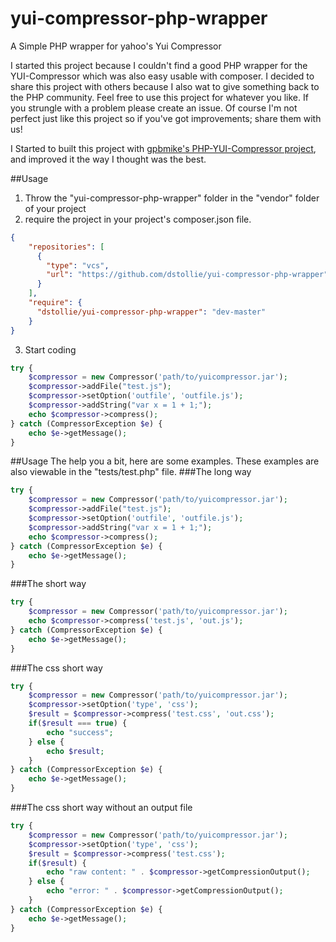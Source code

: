 yui-compressor-php-wrapper
==========================

A Simple PHP wrapper for yahoo's Yui Compressor

I started this project because I couldn't find a good PHP wrapper for the YUI-Compressor which was also easy usable with composer.
I decided to share this project with others because I also wat to give something back to the PHP community. Feel free to use this project for whatever you like. If you strungle with a problem please create an issue. Of course I'm not perfect just like this project so if you've got improvements; share them with us!

I Started to built this project with [gpbmike's PHP-YUI-Compressor project][1], and improved it the way I thought was the best.

##Usage
1. Throw the "yui-compressor-php-wrapper" folder in the "vendor" folder of your project
2. require the project in your project's composer.json file.
```json
{
    "repositories": [
      {
        "type": "vcs",
        "url": "https://github.com/dstollie/yui-compressor-php-wrapper"
      }
    ],
    "require": {
      "dstollie/yui-compressor-php-wrapper": "dev-master"
    }
}
```
3. Start coding
```php
try {
    $compressor = new Compressor('path/to/yuicompressor.jar');
    $compressor->addFile("test.js");
    $compressor->setOption('outfile', 'outfile.js');
    $compressor->addString("var x = 1 + 1;");
    echo $compressor->compress();
} catch (CompressorException $e) {
    echo $e->getMessage();
}
```
##Usage
The help you a bit, here are some examples. These examples are also viewable in the "tests/test.php" file.
###The long way
```php
try {
    $compressor = new Compressor('path/to/yuicompressor.jar');
    $compressor->addFile("test.js");
    $compressor->setOption('outfile', 'outfile.js');
    $compressor->addString("var x = 1 + 1;");
    echo $compressor->compress();
} catch (CompressorException $e) {
    echo $e->getMessage();
}
```
###The short way
```php
try {
    $compressor = new Compressor('path/to/yuicompressor.jar');
    echo $compressor->compress('test.js', 'out.js');
} catch (CompressorException $e) {
    echo $e->getMessage();
}
```
###The css short way
```php
try {
    $compressor = new Compressor('path/to/yuicompressor.jar');
    $compressor->setOption('type', 'css');
    $result = $compressor->compress('test.css', 'out.css');
    if($result === true) {
        echo "success";
    } else {
        echo $result;
    }
} catch (CompressorException $e) {
    echo $e->getMessage();
}
```
###The css short way without an output file
```php
try {
    $compressor = new Compressor('path/to/yuicompressor.jar');
    $compressor->setOption('type', 'css');
    $result = $compressor->compress('test.css');
    if($result) {
        echo "raw content: " . $compressor->getCompressionOutput();
    } else {
        echo "error: " . $compressor->getCompressionOutput();
    }
} catch (CompressorException $e) {
    echo $e->getMessage();
}
```

[1]: https://github.com/gpbmike/PHP-YUI-Compressor
